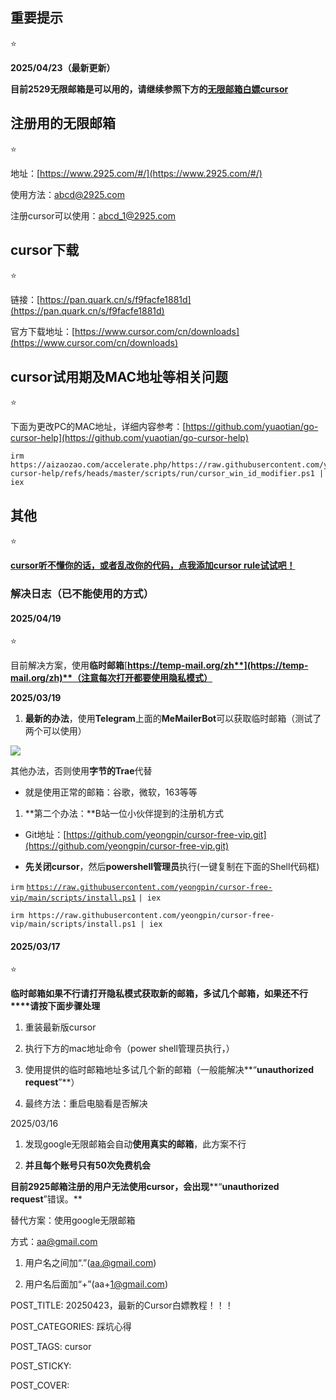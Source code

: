 
## 重要提示

⭐

**2025/04/23（最新更新）**

**目前****2529无限邮箱****是可以用的，请继续参照下方的**[**无限邮箱白嫖cursor**](https://kdocs.cn/l/clf4xOs5a3Q1?linkname=iDBAMgsEVF)

## 注册用的无限邮箱

⭐

地址：[https://www.2925.com/#/](https://www.2925.com/#/)

使用方法：[abcd@2925.com](mailto:abcd@2925.com)

注册cursor可以使用：[abcd_1@2925.com](mailto:abcd_1@2925.com)

## cursor下载

⭐

链接：[https://pan.quark.cn/s/f9facfe1881d](https://pan.quark.cn/s/f9facfe1881d)

官方下载地址：[https://www.cursor.com/cn/downloads](https://www.cursor.com/cn/downloads)

## cursor试用期及MAC地址等相关问题

⭐

下面为更改PC的MAC地址，详细内容参考：[https://github.com/yuaotian/go-cursor-help](https://github.com/yuaotian/go-cursor-help)

```
irm https://aizaozao.com/accelerate.php/https://raw.githubusercontent.com/yuaotian/go-cursor-help/refs/heads/master/scripts/run/cursor_win_id_modifier.ps1 | iex
```

## 其他

⭐

[**cursor听不懂你的话，或者乱改你的代码，点我添加cursor rule试试吧！**](https://kdocs.cn/l/cjl7T7LPcMWT)

### 解决日志（已不能使用的方式）

#### 2025/04/19

⭐

目前解决方案，使用**临时邮箱**[**https://temp-mail.org/zh**](https://temp-mail.org/zh)**（注意每次打开都要使用隐私模式）**

**2025/03/19**

1.  **最新的办法**，使用**Telegram**上面的**MeMailerBot**可以获取临时邮箱（测试了两个可以使用）

![](http://www.kdocs.cn/api/v3/office/copy/MHl6MndnR1QwUmIxZVQzV3V2S2RYeWlpb3hRbzhBNjN5Uy9MWFo4SWNEZmJZWHZaR1F0bmVnQ21PbTBjQU5yVTVwQVFIU0VHRHFvL1JtZzMxbGpjUnNJdDEra052TTIwMXFWc1pkK3BqTkVQVHl0R0xlUWZPRXJ3N1NIejhsWVJTVzNqOXlFK0RQKzh6RmJVcG1zT1BpdjFkUWk4cFAxbHZtYUIzUXorbGNWempnVGttbWQvdHQ0ZDVSVHpITzNlK1lJMGw2eFVNYUFrMjdGMUNFQXd0YlRQMW9NTEQwdGZSekpTSEd6WDhEcUM2QW9Fd28rQ3Rmb2ttaXpkMGs2c2pCeWxwY24xSzRJPQ==/attach/object/OSJUX4Q6ACQHQ?)

其他办法，否则使用**字节的Trae**代替

-   就是使用正常的邮箱：谷歌，微软，163等等

1.  **第二个办法：**B站一位小伙伴提到的注册机方式

-   Git地址：[https://github.com/yeongpin/cursor-free-vip.git](https://github.com/yeongpin/cursor-free-vip.git)

-   **先关闭cursor**，然后**powershell管理员**执行(一键复制在下面的Shell代码框)

`irm` [`https://raw.githubusercontent.com/yeongpin/cursor-free-vip/main/scripts/install.ps1`](https://raw.githubusercontent.com/yeongpin/cursor-free-vip/main/scripts/install.ps1) `| iex`

```
irm https://raw.githubusercontent.com/yeongpin/cursor-free-vip/main/scripts/install.ps1 | iex
```

#### 2025/03/17

⭐

**临时邮箱如果不行请****打开隐私模式获取新的邮箱，多试几个邮箱****，如果还不行****请按下面步骤处理**

1.  重装最新版cursor

1.  执行下方的mac地址命令（power shell管理员执行，）

1.  使用提供的临时邮箱地址多试几个新的邮箱（一般能解决**“****unauthorized request****”**）

1.  最终方法：重启电脑看是否解决

2025/03/16

1.  发现google无限邮箱会自动**使用真实的邮箱**，此方案不行

1.  **并且每个账号只有50次免费机会**

**目前2925邮箱注册的用户无法使用cursor，会出现****“****unauthorized request****”错误。**

替代方案：使用google无限邮箱

方式：[aa@gmail.com](mailto:aa@gmail.com)

1.  用户名之间加“.”([aa.@gmail.com](mailto:aa.@gmail.com))

1.  用户名后面加“+”(aa+[1@gmail.com](mailto:1@gmail.com))

POST_TITLE: 20250423，最新的Cursor白嫖教程！！！

POST_CATEGORIES: 踩坑心得

POST_TAGS: cursor

POST_STICKY:

POST_COVER:
<!--stackedit_data:
eyJoaXN0b3J5IjpbLTE2MTY4NzQyMDRdfQ==
-->